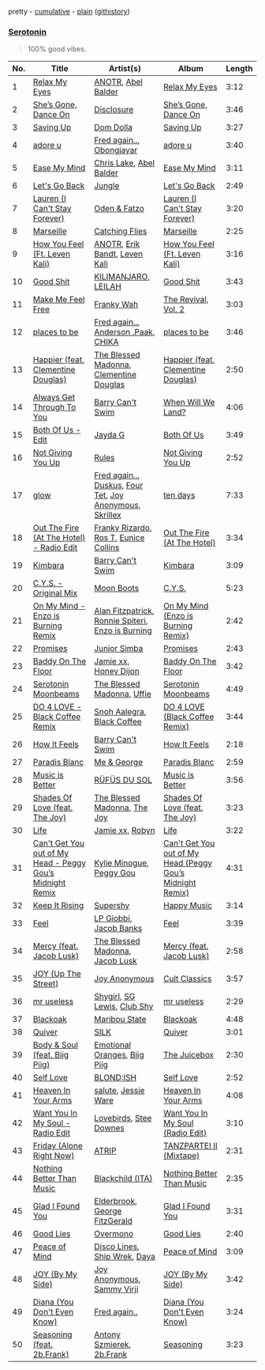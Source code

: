 pretty - [cumulative](/playlists/cumulative/Serotonin.md) - [plain](/playlists/plain/37i9dQZF1DWYMroOc5KTTh) ([githistory](https://github.githistory.xyz/vitokorn/spotify-playlist-archive/blob/master/playlists/plain/37i9dQZF1DWYMroOc5KTTh))
### [Serotonin](https://open.spotify.com/playlist/37i9dQZF1DWYMroOc5KTTh)

> 100% good vibes.

| No. | Title | Artist(s) | Album | Length |
|---|---|---|---|---|
| 1 | [Relax My Eyes](https://open.spotify.com/track/5u4hhtZ7f4rWkMZEZcTKrH) | [ANOTR](https://open.spotify.com/artist/4p5WgeiPSPpqPDs7T6OkWf), [Abel Balder](https://open.spotify.com/artist/0jqbEIAvdjUOi5Za48pzQG) | [Relax My Eyes](https://open.spotify.com/album/2vIDF8BeMN3BcF0yOSMgmN) | 3:12 |
| 2 | [She’s Gone, Dance On](https://open.spotify.com/track/29I9dv9Nq704w0Oc5yFGsR) | [Disclosure](https://open.spotify.com/artist/6nS5roXSAGhTGr34W6n7Et) | [She’s Gone, Dance On](https://open.spotify.com/album/4klc9KJJVpA7fwJJT1duGq) | 3:46 |
| 3 | [Saving Up](https://open.spotify.com/track/787Y2idwCU2Rk60Prv4wpr) | [Dom Dolla](https://open.spotify.com/artist/205i7E8fNVfojowcQSfK9m) | [Saving Up](https://open.spotify.com/album/3XTTqxcEOZgaTobJlRefvF) | 3:27 |
| 4 | [adore u](https://open.spotify.com/track/3YgtkOxZsTuaZdL8McA1FQ) | [Fred again..](https://open.spotify.com/artist/4oLeXFyACqeem2VImYeBFe), [Obongjayar](https://open.spotify.com/artist/6l7R1jntPahGxwJt7Tky8h) | [adore u](https://open.spotify.com/album/7K3BWpksmH4L7BoqUdhZrL) | 3:40 |
| 5 | [Ease My Mind](https://open.spotify.com/track/04gs2fDnnjT6995ruR1qbk) | [Chris Lake](https://open.spotify.com/artist/5Igpc9iLZ3YGtKeYfSrrOE), [Abel Balder](https://open.spotify.com/artist/0jqbEIAvdjUOi5Za48pzQG) | [Ease My Mind](https://open.spotify.com/album/5tNyT64HOXFDppBvxj1S6h) | 3:11 |
| 6 | [Let's Go Back](https://open.spotify.com/track/3fvZo45Y28ly1QBo05pujJ) | [Jungle](https://open.spotify.com/artist/59oA5WbbQvomJz2BuRG071) | [Let's Go Back](https://open.spotify.com/album/7CRD6yQGeaAmA5AVXluBul) | 2:49 |
| 7 | [Lauren (I Can't Stay Forever)](https://open.spotify.com/track/33tYADyL2aZctrvR59K1bQ) | [Oden & Fatzo](https://open.spotify.com/artist/2YEnrpAWWaNRFumgde1lLH) | [Lauren (I Can't Stay Forever)](https://open.spotify.com/album/3L1NLn5rcrmV4uVqgaoTI7) | 3:20 |
| 8 | [Marseille](https://open.spotify.com/track/1CZ0Q8EpbCBz3CvMPtrW7v) | [Catching Flies](https://open.spotify.com/artist/4zAOqBfNLyWFvj1e3yvypJ) | [Marseille](https://open.spotify.com/album/4lNXxO3pxla3Di3JEMVtu6) | 2:25 |
| 9 | [How You Feel (Ft. Leven Kali)](https://open.spotify.com/track/3Kwj07sN1wdzlRNMU8rNX0) | [ANOTR](https://open.spotify.com/artist/4p5WgeiPSPpqPDs7T6OkWf), [Erik Bandt](https://open.spotify.com/artist/4vhZgo4uiuMnCgnSJEb7yb), [Leven Kali](https://open.spotify.com/artist/5YZ5AExR68U3ZblH6HcO6B) | [How You Feel (Ft. Leven Kali)](https://open.spotify.com/album/76AAYzJLL9rJHfOkPNAeB9) | 3:16 |
| 10 | [Good Shit](https://open.spotify.com/track/3bGZFJeoFhM4jxqNtz4dnH) | [KILIMANJARO](https://open.spotify.com/artist/4QGD0m9AGZixhuPAzaBeD7), [LEILAH](https://open.spotify.com/artist/4dHH0sPGUjJcRXffp9nr1e) | [Good Shit](https://open.spotify.com/album/5mhmFB2CSeF2QvBBFU9yNM) | 3:43 |
| 11 | [Make Me Feel Free](https://open.spotify.com/track/0Hfz188fPfIOR9vD2uvzNE) | [Franky Wah](https://open.spotify.com/artist/3IG3Ub4ra8AuSxCFDVkVco) | [The Revival, Vol. 2](https://open.spotify.com/album/1dbR0cxmXllLmqDAUB2jpN) | 3:03 |
| 12 | [places to be](https://open.spotify.com/track/561pBFcFL2Pwb9HPO9tU8J) | [Fred again..](https://open.spotify.com/artist/4oLeXFyACqeem2VImYeBFe), [Anderson .Paak](https://open.spotify.com/artist/3jK9MiCrA42lLAdMGUZpwa), [CHIKA](https://open.spotify.com/artist/6UtYvUtXnmg5EtllDFlWp8) | [places to be](https://open.spotify.com/album/0M0iJGLagLtI4LlooOiiNZ) | 3:46 |
| 13 | [Happier (feat. Clementine Douglas)](https://open.spotify.com/track/1TcF5F10EN17vraisG1gQv) | [The Blessed Madonna](https://open.spotify.com/artist/4TvhRzxIL1le2PWCeUqxQw), [Clementine Douglas](https://open.spotify.com/artist/4DWuml4Jf6K81b5rAPwMb6) | [Happier (feat. Clementine Douglas)](https://open.spotify.com/album/5Tuzxg7Wwhx4ydYsxFsd7o) | 2:50 |
| 14 | [Always Get Through To You](https://open.spotify.com/track/0g8nIlk2ltpZP8lYlPvRx1) | [Barry Can't Swim](https://open.spotify.com/artist/0vTVU0KH0CVzijsoKGsTPl) | [When Will We Land?](https://open.spotify.com/album/5LASDBDtLLEt3QqVtgOoaM) | 4:06 |
| 15 | [Both Of Us - Edit](https://open.spotify.com/track/75rGONmoi48LLYBFaGiYsv) | [Jayda G](https://open.spotify.com/artist/3NKVm2Jedcf6ibJr6pMUVx) | [Both Of Us](https://open.spotify.com/album/6tKMQ3udmP1PErZYHKXnqA) | 3:49 |
| 16 | [Not Giving You Up](https://open.spotify.com/track/5s7KszYX1mfvpKA7XCMvfw) | [Rules](https://open.spotify.com/artist/3CYrfsHEf7AZRlKUvzTnpA) | [Not Giving You Up](https://open.spotify.com/album/5V3TvHdleNDEhSIC4g7IFM) | 2:52 |
| 17 | [glow](https://open.spotify.com/track/3i9QKRl5Ql3pgUfNdYBVTc) | [Fred again..](https://open.spotify.com/artist/4oLeXFyACqeem2VImYeBFe), [Duskus](https://open.spotify.com/artist/59MDSNIYoOY0WRYuodzJPD), [Four Tet](https://open.spotify.com/artist/7Eu1txygG6nJttLHbZdQOh), [Joy Anonymous](https://open.spotify.com/artist/3pK4EcflBpG1Kpmjk5LK2R), [Skrillex](https://open.spotify.com/artist/5he5w2lnU9x7JFhnwcekXX) | [ten days](https://open.spotify.com/album/3DQueEd1Ft9PHWgovDzPKh) | 7:33 |
| 18 | [Out The Fire (At The Hotel) - Radio Edit](https://open.spotify.com/track/1xZOYV0Z6i7z0nAnyL1zmT) | [Franky Rizardo](https://open.spotify.com/artist/2UgphhGSlC9QWgaZWUOCkl), [Ros T](https://open.spotify.com/artist/4sG0aI4xrubRmrdWBIn4RO), [Eunice Collins](https://open.spotify.com/artist/0gr9XCDIeAGLE77V58XLyN) | [Out The Fire (At The Hotel)](https://open.spotify.com/album/7n456SX833Pv7NyjcZoLis) | 3:34 |
| 19 | [Kimbara](https://open.spotify.com/track/3iHrGCUXfZ4BoOy615Ydbk) | [Barry Can't Swim](https://open.spotify.com/artist/0vTVU0KH0CVzijsoKGsTPl) | [Kimbara](https://open.spotify.com/album/2lrh7eGF5BhF70i5VPJ3Nu) | 3:09 |
| 20 | [C.Y.S. - Original Mix](https://open.spotify.com/track/4VqzmxFxUFUB7lTturRUrC) | [Moon Boots](https://open.spotify.com/artist/3cIXmCH7iNcslTbwrwS7zy) | [C.Y.S.](https://open.spotify.com/album/3n7RR3fJCk1dsB26G2inz9) | 5:23 |
| 21 | [On My Mind - Enzo is Burning Remix](https://open.spotify.com/track/6OYWH6FZgixV7e7VN14neq) | [Alan Fitzpatrick](https://open.spotify.com/artist/40JyDxGqtYSowWYT2jaive), [Ronnie Spiteri](https://open.spotify.com/artist/7tH1Y2LeCe2LUxvru8y7Df), [Enzo is Burning](https://open.spotify.com/artist/2KIWGryAlZJj1PwpdRTDCB) | [On My Mind (Enzo is Burning Remix)](https://open.spotify.com/album/1LDeKZgXNEW6gkUvLykMkN) | 2:42 |
| 22 | [Promises](https://open.spotify.com/track/6e9QdWYdMbVAZVDpG8apU3) | [Junior Simba](https://open.spotify.com/artist/0Tr6RBtxQ5DzImZISTfSKn) | [Promises](https://open.spotify.com/album/4IOamu4brK3tYLkXIaPsZK) | 2:43 |
| 23 | [Baddy On The Floor](https://open.spotify.com/track/3CqaTHbiU2nBy3Ar9RnDHN) | [Jamie xx](https://open.spotify.com/artist/7A0awCXkE1FtSU8B0qwOJQ), [Honey Dijon](https://open.spotify.com/artist/0XfQBWgzisaS9ltDV9bXAS) | [Baddy On The Floor](https://open.spotify.com/album/2fDJNwprKYSK4ovmRzcoe4) | 3:42 |
| 24 | [Serotonin Moonbeams](https://open.spotify.com/track/0hJfuyUwtEYMlGgvr3nzz9) | [The Blessed Madonna](https://open.spotify.com/artist/4TvhRzxIL1le2PWCeUqxQw), [Uffie](https://open.spotify.com/artist/2s6lxOYvvCvzpHtd3VyuMj) | [Serotonin Moonbeams](https://open.spotify.com/album/1UTc8WInycl4tVgJ1yODaO) | 4:49 |
| 25 | [DO 4 LOVE - Black Coffee Remix](https://open.spotify.com/track/16VblNMUDoRu2pwaE6YJT6) | [Snoh Aalegra](https://open.spotify.com/artist/1A9o3Ljt67pFZ89YtPPL5X), [Black Coffee](https://open.spotify.com/artist/6wMr4zKPrrR0UVz08WtUWc) | [DO 4 LOVE (Black Coffee Remix)](https://open.spotify.com/album/3BFZZXRwKHB3yTYY0XyrO2) | 3:44 |
| 26 | [How It Feels](https://open.spotify.com/track/2DSQvvaojC1yu5phfWDKuB) | [Barry Can't Swim](https://open.spotify.com/artist/0vTVU0KH0CVzijsoKGsTPl) | [How It Feels](https://open.spotify.com/album/320rO6gCDoi1IOWMdthaZp) | 2:18 |
| 27 | [Paradis Blanc](https://open.spotify.com/track/1our0OFQADCr6XRU0dYPtt) | [Me & George](https://open.spotify.com/artist/4VYA3yEmxcU2ElaVRPHGFv) | [Paradis Blanc](https://open.spotify.com/album/0eMmindBwUVDW3lyCsPi6N) | 2:59 |
| 28 | [Music is Better](https://open.spotify.com/track/2OnSedqUAqhCLZhCR4gjMw) | [RÜFÜS DU SOL](https://open.spotify.com/artist/5Pb27ujIyYb33zBqVysBkj) | [Music is Better](https://open.spotify.com/album/3VsijDC7ltGS5pdgv08Ehu) | 3:56 |
| 29 | [Shades Of Love (feat. The Joy)](https://open.spotify.com/track/28pQcTJag5xFasUq2fw9PK) | [The Blessed Madonna](https://open.spotify.com/artist/4TvhRzxIL1le2PWCeUqxQw), [The Joy](https://open.spotify.com/artist/0m75hupsCHphMuGJlDkQby) | [Shades Of Love (feat. The Joy)](https://open.spotify.com/album/65PtC0GDmt3AyIxcCaThDR) | 3:23 |
| 30 | [Life](https://open.spotify.com/track/0sJMoIcWlkdSqnADm5Q2am) | [Jamie xx](https://open.spotify.com/artist/7A0awCXkE1FtSU8B0qwOJQ), [Robyn](https://open.spotify.com/artist/6UE7nl9mha6s8z0wFQFIZ2) | [Life](https://open.spotify.com/album/7r1qqHjaLvoHU3Mwsh1kkl) | 3:22 |
| 31 | [Can't Get You out of My Head - Peggy Gou’s Midnight Remix](https://open.spotify.com/track/1Rnx52PUuhrLrj306hOZHb) | [Kylie Minogue](https://open.spotify.com/artist/4RVnAU35WRWra6OZ3CbbMA), [Peggy Gou](https://open.spotify.com/artist/2mLA48B366zkELXYx7hcDN) | [Can't Get You out of My Head (Peggy Gou’s Midnight Remix)](https://open.spotify.com/album/046ZhN1OxrBDq9KSUQTzm3) | 4:31 |
| 32 | [Keep It Rising](https://open.spotify.com/track/3vpHZrlh4SUvVNIqs9tMVN) | [Supershy](https://open.spotify.com/artist/2hk94pAZS1iYSqoICeTyh1) | [Happy Music](https://open.spotify.com/album/1MbCQbojPuCgMNyUEwjSJ0) | 3:14 |
| 33 | [Feel](https://open.spotify.com/track/5mMCnnycAkho18eZmZIDwi) | [LP Giobbi](https://open.spotify.com/artist/3oKnyRhYWzNsTiss5n4Z1J), [Jacob Banks](https://open.spotify.com/artist/0AepkoQhYvkjEzzwIcGxdV) | [Feel](https://open.spotify.com/album/1xr54fLjHQSPjOF3MF6pEm) | 3:39 |
| 34 | [Mercy (feat. Jacob Lusk)](https://open.spotify.com/track/4ejCsNXh66YasBUiwfBhDg) | [The Blessed Madonna](https://open.spotify.com/artist/4TvhRzxIL1le2PWCeUqxQw), [Jacob Lusk](https://open.spotify.com/artist/6dm2qCTCfqv1fqrow7UOcj) | [Mercy (feat. Jacob Lusk)](https://open.spotify.com/album/0fUKZB6bCIkamKICaWy2t2) | 2:58 |
| 35 | [JOY (Up The Street)](https://open.spotify.com/track/1d9NF9D6HgLWvGQyPrYE98) | [Joy Anonymous](https://open.spotify.com/artist/3pK4EcflBpG1Kpmjk5LK2R) | [Cult Classics](https://open.spotify.com/album/3mnKHGcVhqsdZP1IeyLbS6) | 3:57 |
| 36 | [mr useless](https://open.spotify.com/track/1HogDCzANgKv9mE8MgeYKg) | [Shygirl](https://open.spotify.com/artist/3M3wTTCDwicRubwMyHyEDy), [SG Lewis](https://open.spotify.com/artist/0GG2cWaonE4JPrjcCCQ1EG), [Club Shy](https://open.spotify.com/artist/4qUk32dcxFNOv89M0iUItq) | [mr useless](https://open.spotify.com/album/2nORxS6P2LcQHuTHbH8rgZ) | 2:29 |
| 37 | [Blackoak](https://open.spotify.com/track/1iJL69P6zSF5lGf961kC18) | [Maribou State](https://open.spotify.com/artist/7zrkALJ9ayRjzysp4QYoEg) | [Blackoak](https://open.spotify.com/album/2ulcLtfovYkJyt8frpO6R9) | 4:48 |
| 38 | [Quiver](https://open.spotify.com/track/59AhbmCmtzcGVEYuzNXFIx) | [SILK](https://open.spotify.com/artist/01epL9hgF4G7guGkrnzR8a) | [Quiver](https://open.spotify.com/album/2VkVJMy7SwL3j758hgXbvO) | 3:01 |
| 39 | [Body & Soul (feat. Biig Piig)](https://open.spotify.com/track/6ltcWFTmyRQbSNCNOTK0uM) | [Emotional Oranges](https://open.spotify.com/artist/12trz2INGglrKMzLmg0y2C), [Biig Piig](https://open.spotify.com/artist/4GoD5FJCgC0lbzde7ly44M) | [The Juicebox](https://open.spotify.com/album/2EpbqvHpamUFsBboRaSbG1) | 2:30 |
| 40 | [Self Love](https://open.spotify.com/track/5489cZv0Sf24kOWN8sModo) | [BLOND:ISH](https://open.spotify.com/artist/6zsJjoCtL1WByG0VsuFWzR) | [Self Love](https://open.spotify.com/album/1QhEe7Dg2og3MpyEq2YNF1) | 2:52 |
| 41 | [Heaven In Your Arms](https://open.spotify.com/track/1uGvxm9aFt0oyUolJt8ooi) | [salute](https://open.spotify.com/artist/1np8xozf7ATJZDi9JX8Dx5), [Jessie Ware](https://open.spotify.com/artist/5Mq7iqCWBzofK39FBqblNc) | [Heaven In Your Arms](https://open.spotify.com/album/6fKXXD48aSKEBID5hwaQ8n) | 4:08 |
| 42 | [Want You In My Soul - Radio Edit](https://open.spotify.com/track/0qGrGaA27FZlEAbR4RgZ4X) | [Lovebirds](https://open.spotify.com/artist/4UW65n6QZ8YmanLPuUXVui), [Stee Downes](https://open.spotify.com/artist/1REIcVUKiv1NcVivFm1ufJ) | [Want You In My Soul (Radio Edit)](https://open.spotify.com/album/5fu8yhW5S0JXmOgxbYpsNS) | 3:10 |
| 43 | [Friday (Alone Right Now)](https://open.spotify.com/track/3hx5rxhEbaSIoHY1erGnby) | [ATRIP](https://open.spotify.com/artist/4fu0Er7pG6kZZa7Awf3NMI) | [TANZPARTEI II (Mixtape)](https://open.spotify.com/album/6lvniwPO6u3mkNTN3tSQcR) | 2:31 |
| 44 | [Nothing Better Than Music](https://open.spotify.com/track/4eZafPjosGlJF6QVxeTdUS) | [Blackchild (ITA)](https://open.spotify.com/artist/0UVthdD1eqqsoNLX9ek4Xb) | [Nothing Better Than Music](https://open.spotify.com/album/0cBWTiLeGxFpAk5JwbX9S3) | 2:35 |
| 45 | [Glad I Found You](https://open.spotify.com/track/4D7WGniYHsapNrosDX8KDK) | [Elderbrook](https://open.spotify.com/artist/2vf4pRsEY6LpL5tKmqWb64), [George FitzGerald](https://open.spotify.com/artist/3KOHpygRuo1ruQAbEneR3t) | [Glad I Found You](https://open.spotify.com/album/5zB2w539G0UD6sGpnevP07) | 3:31 |
| 46 | [Good Lies](https://open.spotify.com/track/59GW6EKtdyaJ10t2yQdqrt) | [Overmono](https://open.spotify.com/artist/01PnN11ovfen6xUOHfNpn3) | [Good Lies](https://open.spotify.com/album/7whc0AZT0radX0A08ZgbCd) | 2:40 |
| 47 | [Peace of Mind](https://open.spotify.com/track/7h8qrDfxBzUGcXXiR4Jxea) | [Disco Lines](https://open.spotify.com/artist/5Kmr0b3ip8g9P2i0dLTC3Z), [Ship Wrek](https://open.spotify.com/artist/1ic0FHNGIjXZAWH6O6Reif), [Daya](https://open.spotify.com/artist/6Dd3NScHWwnW6obMFbl1BH) | [Peace of Mind](https://open.spotify.com/album/6yF8JrEp3yBfFJptdIPLi7) | 3:09 |
| 48 | [JOY (By My Side)](https://open.spotify.com/track/61SkRhKUIDaUG3CiP0XQU3) | [Joy Anonymous](https://open.spotify.com/artist/3pK4EcflBpG1Kpmjk5LK2R), [Sammy Virji](https://open.spotify.com/artist/1GuqTQbuixFHD6eBkFwVcb) | [JOY (By My Side)](https://open.spotify.com/album/1pTMDMH44oAjkBArRruE3g) | 3:42 |
| 49 | [Diana (You Don't Even Know)](https://open.spotify.com/track/2j8aMIzFC5QhzyMOx7Sbj6) | [Fred again..](https://open.spotify.com/artist/4oLeXFyACqeem2VImYeBFe) | [Diana (You Don't Even Know)](https://open.spotify.com/album/2FR8tMHuRmAqxrZChfSyZI) | 3:24 |
| 50 | [Seasoning (feat. 2b.Frank)](https://open.spotify.com/track/0kIim0efkAEH8y0AUctVDt) | [Antony Szmierek](https://open.spotify.com/artist/1odn2oz1bEsGWugQ8W3zhn), [2b.Frank](https://open.spotify.com/artist/3CGeuME9z3whBbGdMNn2hS) | [Seasoning](https://open.spotify.com/album/4oGm7MGGkXCtWH7H2phRfI) | 3:23 |